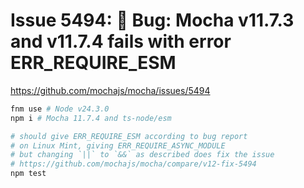 # Issue 5494: 🐛 Bug: Mocha v11.7.3 and v11.7.4 fails with error ERR_REQUIRE_ESM

https://github.com/mochajs/mocha/issues/5494

```bash
fnm use # Node v24.3.0
npm i # Mocha 11.7.4 and ts-node/esm

# should give ERR_REQUIRE_ESM according to bug report
# on Linux Mint, giving ERR_REQUIRE_ASYNC_MODULE
# but changing `||` to `&&` as described does fix the issue
# https://github.com/mochajs/mocha/compare/v12-fix-5494
npm test 
```